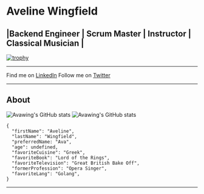# Aveline Wingfield

## |Backend Engineer | Scrum Master | Instructor | Classical Musician |
[![trophy](https://github-profile-trophy.vercel.app/?username=ryo-ma)](https://github.com/ryo-ma/github-profile-trophy)

---

Find me on [LinkedIn](https://www.linkedin.com/in/avawingfield/)
Follow me on [Twitter](https://twitter.com/AvaWingz)

---

## About
![Avawing's GitHub stats](https://github-readme-stats.vercel.app/api?username=avawing&show_icons=true)
![Avawing's GitHub stats](https://github-readme-stats.vercel.app/api?username=avawing&show_icons=true)

```
{
  "firstName": "Aveline",
  "lastName": "Wingfield",
  "preferredName: "Ava",
  "age": undefined,
  "favoriteCuisine": "Greek",
  "favoriteBook": "Lord of the Rings",
  "favoriteTelevision": "Great British Bake Off",
  "formerProfession": "Opera Singer",
  "favoriteLang": "Golang",
}
```

---
